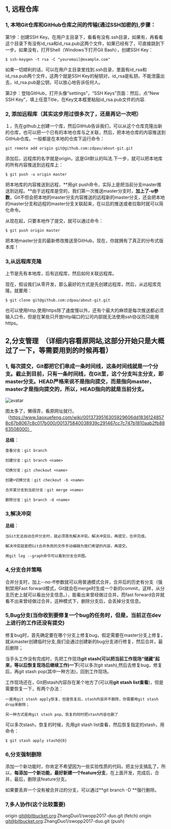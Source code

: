 ## 1, 远程仓库
### 1, 本地Git仓库和GitHub仓库之间的传输(通过SSH加密的),步骤：
第1步：创建SSH Key。在用户主目录下，看看有没有.ssh目录，如果有，再看看这个目录下有没有id_rsa和id_rsa.pub这两个文件，如果已经有了，可直接跳到下一步。如果没有，打开Shell（Windows下打开Git Bash），创建SSH Key：
```
$ ssh-keygen -t rsa -C "youremail@example.com"
```
如果一切顺利的话，可以在用户主目录里找到.ssh目录，里面有id_rsa和id_rsa.pub两个文件，这两个就是SSH Key的秘钥对，id_rsa是私钥，不能泄露出去，id_rsa.pub是公钥，可以放心地告诉任何人。

第2步：登陆GitHub，打开头像“settings”，“SSH Keys”页面：然后，点“New SSH Key”，填上任意Title，在Key文本框里粘贴id_rsa.pub文件的内容.
### 2, 添加远程库（其实这步用过很多次了，还是再记一次吧）
１，先在github上创建一个库，然后GitHub告诉我们，可以从这个仓库克隆出新的仓库，也可以把一个已有的本地仓库与之关联，然后，把本地仓库的内容推送到GitHub仓库。一般都是在本地的仓库下运行命令：
```
git remote add origin git@github.com:zdpau/about-git.git
```
添加后，远程库的名字就是origin，这是Git默认的叫法.下一步，就可以把本地库的所有内容推送到远程库上：
```
$ git push -u origin master 
```
把本地库的内容推送到远程，**用git push命令，实际上是把当前分支master推送到远程。**由于远程库是空的，我们第一次推送master分支时，**加上了-u参数**，Git不但会把本地的master分支内容推送的远程新的master分支，还会把本地的master分支和远程的master分支关联起来，在以后的推送或者拉取时就可以简化命令。

从现在起，只要本地作了提交，就可以通过命令：
```
$ git push origin master
```
把本地master分支的最新修改推送至GitHub，现在，你就拥有了真正的分布式版本库！
### 3,从远程库克隆
上节是先有本地库，后有远程库，然后如何关联远程库。

现在，假设我们从零开发，那么最好的方式是先创建远程库，然后，从远程库克隆。就要用：
```
$ git clone git@github.com:zdpau/about-git.git
```
也可以使用http,使用https除了速度慢以外，还有个最大的麻烦是每次推送都必须输入口令，但是在某些只开放http端口的公司内部就无法使用ssh协议而只能用https。

## 2,分支管理　（详细内容看原网站,这部分开始只是大概过了一下，等需要用到的时候再看）
### 1, 每次提交，Git都把它们串成一条时间线，这条时间线就是一个分支。截止到目前，**只有一条时间线，在Git里，这个分支叫主分支，即master分支**。HEAD严格来说不是指向提交，而是指向master，master才是指向提交的，所以，HEAD指向的就是当前分支。
![avatar](https://cdn.liaoxuefeng.com/cdn/files/attachments/0013849087937492135fbf4bbd24dfcbc18349a8a59d36d000/0)

图太多了，懒得弄，看原网址就行。　　（https://www.liaoxuefeng.com/wiki/0013739516305929606dd18361248578c67b8067c8c017b000/001375840038939c291467cc7c747b1810aab2fb8863508000）

**总结**：
```
查看分支：git branch

创建分支：git branch <name>

切换分支：git checkout <name>

创建+切换分支：git checkout -b <name>

合并某分支到当前分支：git merge <name>

删除分支：git branch -d <name>
```
### 3,解决冲突
**总结**：
```
当Git无法自动合并分支时，就必须首先解决冲突。解决冲突后，再提交，合并完成。

解决冲突就是把Git合并失败的文件手动编辑为我们希望的内容，再提交。

用git log --graph命令可以看到分支合并图。
```
### 4,分支合并策略
合并分支时，加上--no-ff参数就可以用普通模式合并，合并后的历史有分支（强制禁用Fast forward模式，Git就会在merge时生成一个新的commit，这样，从分支历史上就可以看出分支信息。），能看出来曾经做过合并，而fast forward合并就看不出来曾经做过合并，这种模式下，删除分支后，会丢掉分支信息。
### 5,Bug分支(当你收到要修复一个bug的任务时，但是，当前正在dev上进行的工作还没有提交)
修复bug时，首先确定要在哪个分支上修复bug，假定需要在master分支上修复，就从master创建临时分支,我们会通过创建新的bug分支进行修复，然后合并，最后删除；

当手头工作没有完成时，先把工作现场**git stash(可以把当前工作现场“储藏”起来，等以后恢复现场后继续工作)一下**(可以多次git stash),然后去修复bug，修复后，再git stash pop(其中一种方法)，回到工作现场。

工作现场还在，Git把stash内容存在某个地方了(可以用**git stash list查看**)，但是需要恢复一下，有两个办法：
```
一是用git stash apply恢复，但是恢复后，stash内容并不删除，你需要用git stash drop来删除；

另一种方式是用git stash pop，恢复的同时把stash内容也删了
```

可以多次stash，恢复的时候，先用git stash list查看，然后恢复指定的stash，用命令：
```
$ git stash apply stash@{0}
```
### 6,分支强制删除
添加一个新功能时，你肯定不希望因为一些实验性质的代码，把主分支搞乱了，所以，**每添加一个新功能，最好新建一个feature分支**，在上面开发，完成后，合并，最后，删除该feature分支。

如果要丢弃一个没有被合并过的分支，可以通过**git branch -D **<name>强行删除。

### 7,多人协作(这个比较重要)
origin	git@bitbucket.org:ZhangDuo1/swopp2017-duo.git (fetch)
origin	git@bitbucket.org:ZhangDuo1/swopp2017-duo.git (push)
 
